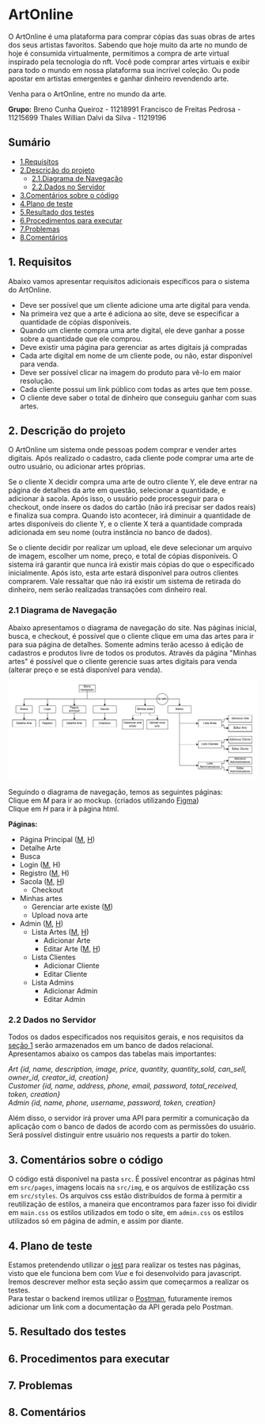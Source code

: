 # ArtOnline

O ArtOnline é uma plataforma para comprar cópias das suas obras de artes dos seus artistas favoritos.
Sabendo que hoje muito da arte no mundo de hoje é consumida virtualmente, permitimos a compra de arte virtual inspirado pela tecnologia do nft. Você pode comprar artes virtuais e exibir para todo o mundo em nossa plataforma sua incrível coleção. Ou pode apostar em artistas emergentes e ganhar dinheiro revendendo arte.

Venha para o ArtOnline, entre no mundo da arte.

**Grupo:**
Breno Cunha Queiroz - 11218991
Francisco de Freitas Pedrosa - 11215699
Thales Willian Dalvi da Silva - 11219196

## Sumário
- [1.Requisitos](#1-requisitos)
- [2.Descrição do projeto](#2-descrição-do-projeto)
	- [2.1.Diagrama de Navegação](#21-diagrama-de-navegação)
	- [2.2.Dados no Servidor](#22-dados-no-servidor)
- [3.Comentários sobre o código](#3-comentários-sobre-o-código)
- [4.Plano de teste](#4-plano-de-teste)
- [5.Resultado dos testes](#5-resultado-dos-testes)
- [6.Procedimentos para executar](#6-procedimentos-para-executar)
- [7.Problemas](#7-problemas)
- [8.Comentários](#8-comentários)

## 1. Requisitos
Abaixo vamos apresentar requisitos adicionais específicos para o sistema do ArtOnline.
- Deve ser possível que um cliente adicione uma arte digital para venda.
- Na primeira vez que a arte é adiciona ao site, deve se especificar a quantidade de cópias disponíveis.
- Quando um cliente compra uma arte digital, ele deve ganhar a posse sobre a quantidade que ele comprou.
- Deve existir uma página para gerenciar as artes digitais já compradas
- Cada arte digital em nome de um cliente pode, ou não, estar disponível para venda.
- Deve ser possível clicar na imagem do produto para vê-lo em maior resolução.
- Cada cliente possui um link público com todas as artes que tem posse.
- O cliente deve saber o total de dinheiro que conseguiu ganhar com suas artes.

## 2. Descrição do projeto
O ArtOnline um sistema onde pessoas podem comprar e vender artes digitais. Após realizado o cadastro, cada cliente pode comprar uma arte de outro usuário, ou adicionar artes próprias. 

Se o cliente X decidir compra uma arte de outro cliente Y, ele deve entrar na página de detalhes da arte em questão, selecionar a quantidade, e adicionar à sacola. Após isso, o usuário pode processeguir para o checkout, onde insere os dados do cartão (não irá precisar ser dados reais) e finaliza sua compra. Quando isto acontecer, irá diminuir a quantidade de artes disponíveis do cliente Y, e o cliente X terá a quantidade comprada adicionada em seu nome (outra instância no banco de dados).

Se o cliente decidir por realizar um upload, ele deve selecionar um arquivo de imagem, escolher um nome, preço, e total de cópias disponíveis. O sistema irá garantir que nunca irá existir mais cópias do que o especificado inicialmente. Após isto, esta arte estará disponível para outros clientes comprarem.
Vale ressaltar que não irá existir um sistema de retirada do dinheiro, nem serão realizadas transações com dinheiro real.

### 2.1 Diagrama de Navegação
Abaixo apresentamos o diagrama de navegação do site. Nas páginas inicial, busca, e checkout, é possível que o cliente clique em uma das artes para ir para sua página de detalhes. Somente admins terão acesso á edição de cadastros e produtos livre de todos os produtos. Através da página "Minhas artes" é possível que o cliente gerencie suas artes digitais para venda (alterar preço e se está disponível para venda). 

<center>
	<img src="./img/navDiag.png" width="800"/>
</center>

Seguindo o diagrama de navegação, temos as seguintes páginas:\
Clique em _M_ para ir ao mockup. (criados utilizando [Figma](https://www.figma.com))\
Clique em _H_ para ir à página html.

**Páginas:**
- Página Principal ([M](./blob/main/mockup/paginaPrincipal.png), [H](./blob/main/src/pages/index.html))
- Detalhe Arte
- Busca
- Login ([M](./blob/main/mockup/login.png), H)
- Registro ([M](./blob/main/mockup/registro.png), H)
- Sacola ([M](./blob/main/mockup/sacola.png), [H](./blob/main/src/pages/public/bag.html))
	- Checkout
- Minhas artes
	- Gerenciar arte existe ([M](./blob/main/mockup/gerenciarArteExistente.png))
	- Upload nova arte
- Admin ([M](./blob/main/mockup/admin.png), [H](./blob/main/src/pages/admin/main.html))
	- Lista Artes ([M](./blob/main/mockup/adminListaArtes.png), [H](./blob/main/src/pages/admin/list.html))
		- Adicionar Arte
		- Editar Arte ([M](./blob/main/mockup/adminEditarArte.png), [H](./blob/main/src/pages/admin/edit.html))
	- Lista Clientes
		- Adicionar Cliente
		- Editar Cliente
	- Lista Admins
		- Adicionar Admin
		- Editar Admin

### 2.2 Dados no Servidor
Todos os dados especificados nos requisitos gerais, e nos requisitos da [seção 1](#1-requisitos) serão armazenados em um banco de dados relacional. Apresentamos abaixo os campos das tabelas mais importantes:

_Art {id, name, description, image, price, quantity, quantity_sold, can_sell, owner_id, creator_id, creation}\
Customer {id, name, address, phone, email, password, total_received, token, creation}\
Admin {id, name, phone, username, password, token, creation}_

Além disso, o servidor irá prover uma API para permitir a comunicação da aplicação com o banco de dados de acordo com as permissões do usuário. Será possível distinguir entre usuário nos requests a partir do token.

## 3. Comentários sobre o código
O código está disponível na pasta `src`. É possível encontrar as páginas html em `src/pages`, imagens locais na `src/img`, e os arquivos de estilização css em `src/styles`. Os arquivos css estão distribuídos de forma à permitir a reutilização de estilos, a maneira que encontramos para fazer isso foi dividir em `main.css` os estilos utilizados em todo o site, em `admin.css` os estilos utilizados só em página de admin, e assim por diante.

## 4. Plano de teste
Estamos pretendendo utilizar o [jest](https://jestjs.io/pt-BR/) para realizar os testes nas páginas, visto que ele funciona bem com _Vue_ e foi desenvolvido para javascript. Iremos descrever melhor esta seção assim que começarmos a realizar os testes.\
Para testar o backend iremos utilizar o [Postman](https://www.postman.com/), futuramente iremos adicionar um link com a documentação da API gerada pelo Postman.

## 5. Resultado dos testes

## 6. Procedimentos para executar

## 7. Problemas

## 8. Comentários

